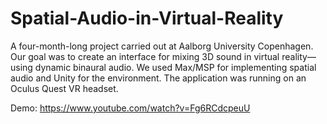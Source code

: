 # Spatial-Audio-in-Virtual-Reality

A four-month-long project carried out at Aalborg University Copenhagen.
Our goal was to create an interface for mixing 3D sound in virtual reality—using dynamic binaural audio. 
We used Max/MSP for implementing spatial audio and Unity for the environment. 
The application was running on an Oculus Quest VR headset.

Demo:
https://www.youtube.com/watch?v=Fg6RCdcpeuU
